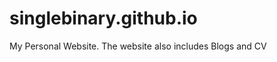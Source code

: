 singlebinary.github.io
======================

My Personal Website. The website also includes Blogs and CV
